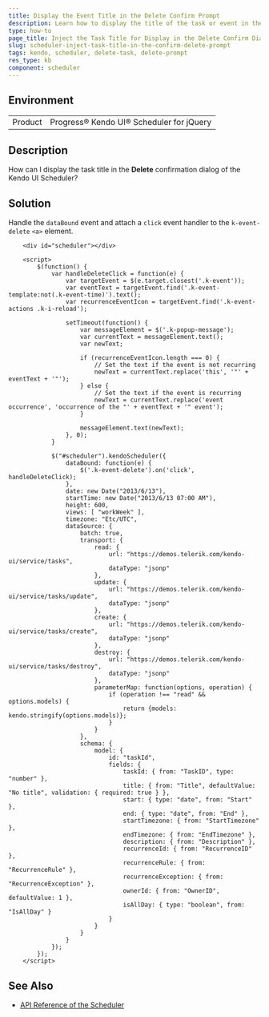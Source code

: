 ```yaml
---
title: Display the Event Title in the Delete Confirm Prompt
description: Learn how to display the title of the task or event in the Delete confirmation dialog of the Kendo UI Scheduler.
type: how-to
page_title: Inject the Task Title for Display in the Delete Confirm Dialog - Kendo UI Scheduler for jQuery
slug: scheduler-inject-task-title-in-the-confirm-delete-prompt
tags: kendo, scheduler, delete-task, delete-prompt
res_type: kb
component: scheduler
---
```


## Environment

<table>
 <tr>
  <td>Product</td>
  <td>Progress® Kendo UI® Scheduler for jQuery</td>
 </tr>
</table>

## Description

How can I display the task title in the **Delete** confirmation dialog of the Kendo UI Scheduler?

## Solution

Handle the `dataBound` event and attach a `click` event handler to the `k-event-delete` `<a>` element.

```dojo
	<div id="scheduler"></div>

    <script>
		$(function() {
			var handleDeleteClick = function(e) {
				var targetEvent = $(e.target.closest('.k-event'));
				var eventText = targetEvent.find('.k-event-template:not(.k-event-time)').text();
				var recurrenceEventIcon = targetEvent.find('.k-event-actions .k-i-reload');

				setTimeout(function() {
					var messageElement = $('.k-popup-message');
					var currentText = messageElement.text();
					var newText;

					if (recurrenceEventIcon.length === 0) {
						// Set the text if the event is not recurring
						newText = currentText.replace('this', '"' + eventText + '"');
					} else {
						// Set the text if the event is recurring
						newText = currentText.replace('event occurrence', 'occurrence of the "' + eventText + '" event');
					}

					messageElement.text(newText);
				}, 0);
			}

			$("#scheduler").kendoScheduler({
				dataBound: function(e) {
					$('.k-event-delete').on('click', handleDeleteClick);
				},
				date: new Date("2013/6/13"),
				startTime: new Date("2013/6/13 07:00 AM"),
				height: 600,
				views: [ "workWeek" ],
				timezone: "Etc/UTC",
				dataSource: {
					batch: true,
					transport: {
						read: {
							url: "https://demos.telerik.com/kendo-ui/service/tasks",
							dataType: "jsonp"
						},
						update: {
							url: "https://demos.telerik.com/kendo-ui/service/tasks/update",
							dataType: "jsonp"
						},
						create: {
							url: "https://demos.telerik.com/kendo-ui/service/tasks/create",
							dataType: "jsonp"
						},
						destroy: {
							url: "https://demos.telerik.com/kendo-ui/service/tasks/destroy",
							dataType: "jsonp"
						},
						parameterMap: function(options, operation) {
							if (operation !== "read" && options.models) {
								return {models: kendo.stringify(options.models)};
							}
						}
					},
					schema: {
						model: {
							id: "taskId",
							fields: {
								taskId: { from: "TaskID", type: "number" },
								title: { from: "Title", defaultValue: "No title", validation: { required: true } },
								start: { type: "date", from: "Start" },
								end: { type: "date", from: "End" },
								startTimezone: { from: "StartTimezone" },
								endTimezone: { from: "EndTimezone" },
								description: { from: "Description" },
								recurrenceId: { from: "RecurrenceID" },
								recurrenceRule: { from: "RecurrenceRule" },
								recurrenceException: { from: "RecurrenceException" },
								ownerId: { from: "OwnerID", defaultValue: 1 },
								isAllDay: { type: "boolean", from: "IsAllDay" }
							}
						}
					}
				}
			});
		});
    </script>
```

## See Also

* [API Reference of the Scheduler](https://docs.telerik.com/kendo-ui/api/javascript/ui/scheduler)

